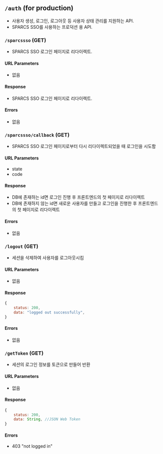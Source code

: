 ## `/auth` **(for production)**

- 사용자 생성, 로그인, 로그아웃 등 사용자 상태 관리를 지원하는 API.
- SPARCS SSO를 사용하는 프로덕션 용 API.

### `/sparcssso` **(GET)**

- SPARCS SSO 로그인 페이지로 리다이렉트.

#### URL Parameters

- 없음

#### Response

- SPARCS SSO 로그인 페이지로 리다이렉트.

#### Errors

- 없음

### `/sparcssso/callback` **(GET)**

- SPARCS SSO 로그인 페이지로부터 다시 리다이렉트되었을 때 로그인을 시도함

#### URL Parameters

- state
- code

#### Response

- DB에 존재하는 id면 로그인 진행 후 프론트엔드의 첫 페이지로 리다이렉트
- DB에 존재하지 않는 id면 새로운 사용자를 만들고 로그인을 진행한 후 프론트엔드의 첫 페이지로 리다이렉트

#### Errors

- 없음

### `/logout` **(GET)**

- 세션을 삭제하여 사용자를 로그아웃시킴

#### URL Parameters

- 없음

#### Response

```javascript
{
    status: 200,
    data: "logged out successfully",
}
```

#### Errors

- 없음

### `/getToken` **(GET)**

- 세션의 로그인 정보를 토큰으로 만들어 반환

#### URL Parameters

- 없음

#### Response

```javascript
{
    status: 200,
    data: String, //JSON Web Token
}
```

#### Errors

- 403 "not logged in"
